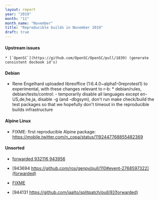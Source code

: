 ```yaml
---
layout: report
year: "2019"
month: "11"
month_name: "November"
title: "Reproducible builds in November 2019"
draft: true
---
```


#### Upstream issues

    * [`OpenSC`](https://github.com/OpenSC/OpenSC/pull/1839) (generate consistent docbook id's)

#### Debian

* Rene Engelhard uploaded libreoffice (1:6.4.0~alpha1-0reprotest1) to experimental, with these changes relevant to r-b:
       * debian/rules, debian/tests/control:
         - temporarily disable all languages except en-US,de,he,ja, disable -g
           (and -dbgsym), don't run make check/build the test packages so that we
           hopefully don't timeout in the reproducible builds infrastructure

#### Alpine Linux

* FIXME: first reproducible Alpine package: https://mobile.twitter.com/n_copa/status/1192447768855482369

#### Unsorted

* [forwarded 932116 943956](https://github.com/snakemake/snakemake/pull/80)

* [943694 https://github.com/ros/genpy/pull/110#event-2768597322](forwarded)

* [FIXME](https://twitter.com/acreature/status/1191426228852600837)

* [944131 https://github.com/jaalto/splitpatch/pull/8](forwarded)
